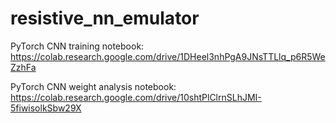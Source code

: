 # resistive_nn_emulator

PyTorch CNN training notebook: https://colab.research.google.com/drive/1DHeel3nhPgA9JNsTTLlq_p6R5WeZzhFa

PyTorch CNN weight analysis notebook: https://colab.research.google.com/drive/10shtPlClrnSLhJMI-5fiwisolkSbw29X
